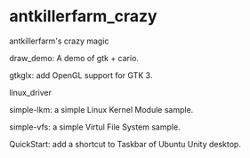 antkillerfarm_crazy
===================

antkillerfarm's crazy magic

draw_demo: A demo of gtk + cario.

gtkglx: add OpenGL support for GTK 3.

linux_driver

simple-lkm: a simple Linux Kernel Module sample.

simple-vfs: a simple Virtul File System sample.

QuickStart: add a shortcut to Taskbar of Ubuntu Unity desktop.

